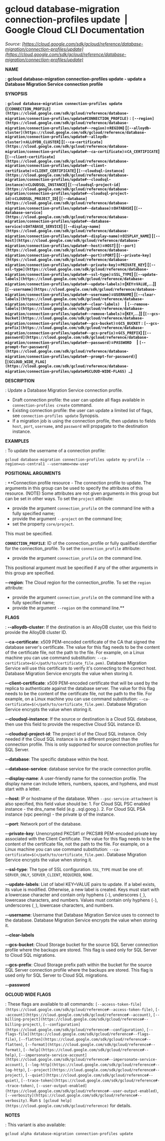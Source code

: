 # gcloud database-migration connection-profiles update  |  Google Cloud CLI Documentation

*Source: [https://cloud.google.com/sdk/gcloud/reference/database-migration/connection-profiles/update](https://cloud.google.com/sdk/gcloud/reference/database-migration/connection-profiles/update)*

**NAME**

: **gcloud database-migration connection-profiles update - update a Database Migration Service connection profile**

**SYNOPSIS**

: **`gcloud database-migration connection-profiles update` (`[CONNECTION_PROFILE](https://cloud.google.com/sdk/gcloud/reference/database-migration/connection-profiles/update#CONNECTION_PROFILE)` : `[--region](https://cloud.google.com/sdk/gcloud/reference/database-migration/connection-profiles/update#--region)`=`REGION`) [`[--alloydb-cluster](https://cloud.google.com/sdk/gcloud/reference/database-migration/connection-profiles/update#--alloydb-cluster)`=`ALLOYDB_CLUSTER`] [`[--ca-certificate](https://cloud.google.com/sdk/gcloud/reference/database-migration/connection-profiles/update#--ca-certificate)`=`CA_CERTIFICATE`] [`[--client-certificate](https://cloud.google.com/sdk/gcloud/reference/database-migration/connection-profiles/update#--client-certificate)`=`CLIENT_CERTIFICATE`] [`[--cloudsql-instance](https://cloud.google.com/sdk/gcloud/reference/database-migration/connection-profiles/update#--cloudsql-instance)`=`CLOUDSQL_INSTANCE`] [`[--cloudsql-project-id](https://cloud.google.com/sdk/gcloud/reference/database-migration/connection-profiles/update#--cloudsql-project-id)`=`CLOUDSQL_PROJECT_ID`] [`[--database](https://cloud.google.com/sdk/gcloud/reference/database-migration/connection-profiles/update#--database)`=`DATABASE`] [`[--database-service](https://cloud.google.com/sdk/gcloud/reference/database-migration/connection-profiles/update#--database-service)`=`DATABASE_SERVICE`] [`[--display-name](https://cloud.google.com/sdk/gcloud/reference/database-migration/connection-profiles/update#--display-name)`=`DISPLAY_NAME`] [`[--host](https://cloud.google.com/sdk/gcloud/reference/database-migration/connection-profiles/update#--host)`=`HOST`] [`[--port](https://cloud.google.com/sdk/gcloud/reference/database-migration/connection-profiles/update#--port)`=`PORT`] [`[--private-key](https://cloud.google.com/sdk/gcloud/reference/database-migration/connection-profiles/update#--private-key)`=`PRIVATE_KEY`] [`[--ssl-type](https://cloud.google.com/sdk/gcloud/reference/database-migration/connection-profiles/update#--ssl-type)`=`SSL_TYPE`] [`[--update-labels](https://cloud.google.com/sdk/gcloud/reference/database-migration/connection-profiles/update#--update-labels)`=[`KEY`=`VALUE`,…]] [`[--username](https://cloud.google.com/sdk/gcloud/reference/database-migration/connection-profiles/update#--username)`=`USERNAME`] [`[--clear-labels](https://cloud.google.com/sdk/gcloud/reference/database-migration/connection-profiles/update#--clear-labels)`     | `[--remove-labels](https://cloud.google.com/sdk/gcloud/reference/database-migration/connection-profiles/update#--remove-labels)`=[`KEY`,…]] [`[--gcs-bucket](https://cloud.google.com/sdk/gcloud/reference/database-migration/connection-profiles/update#--gcs-bucket)`=`GCS_BUCKET` : `[--gcs-prefix](https://cloud.google.com/sdk/gcloud/reference/database-migration/connection-profiles/update#--gcs-prefix)`=`GCS_PREFIX`] [`[--password](https://cloud.google.com/sdk/gcloud/reference/database-migration/connection-profiles/update#--password)`=`PASSWORD`     | `[--prompt-for-password](https://cloud.google.com/sdk/gcloud/reference/database-migration/connection-profiles/update#--prompt-for-password)`] [`[GCLOUD_WIDE_FLAG](https://cloud.google.com/sdk/gcloud/reference/database-migration/connection-profiles/update#GCLOUD-WIDE-FLAGS) …`]**

**DESCRIPTION**

: Update a Database Migration Service connection profile.

- Draft connection profile: the user can update all flags available in
`connection-profiles create` command.
- Existing connection profile: the user can update a limited list of flags, see
`connection-profiles update` Synopsis.
- If a migration job is using the connection profile, then updates to fields
`host`, `port`, `username`, and
`password` will propagate to the destination instance.

**EXAMPLES**

: To update the username of a connection profile:

```
gcloud database-migration connection-profiles update my-profile --region=us-central1 --username=new-user
```

**POSITIONAL ARGUMENTS**

: **Connection profile resource - The connection profile to update. The arguments in
this group can be used to specify the attributes of this resource. (NOTE) Some
attributes are not given arguments in this group but can be set in other ways.
To set the `project` attribute:

- provide the argument `connection_profile` on the command line with a
fully specified name;
- provide the argument `--project` on the command line;
- set the property `core/project`.

This must be specified.

**`CONNECTION_PROFILE`**:
ID of the connection_profile or fully qualified identifier for the
connection_profile.
To set the `connection_profile` attribute:

- provide the argument `connection_profile` on the command line.

This positional argument must be specified if any of the other arguments in this
group are specified.

**--region**:
The Cloud region for the connection_profile.
To set the `region` attribute:

- provide the argument `connection_profile` on the command line with a
fully specified name;
- provide the argument `--region` on the command line.**

**FLAGS**

: **--alloydb-cluster**:
If the destination is an AlloyDB cluster, use this field to provide the AlloyDB
cluster ID.

**--ca-certificate**:
x509 PEM-encoded certificate of the CA that signed the database server's
certificate. The value for this flag needs to be the content of the certificate
file, not the path to the file. For example, on a Linux machine you can use
command substitution:
<code>--ca-certificate=$(</path/to/certificate_file.pem)</code>.
Database Migration Service will use this certificate to verify it's connecting
to the correct host. Database Migration Service encrypts the value when storing
it.

**--client-certificate**:
x509 PEM-encoded certificate that will be used by the replica to authenticate
against the database server. The value for this flag needs to be the content of
the certificate file, not the path to the file. For example, on a Linux machine
you can use command substitution:
<code>--ca-certificate=$(</path/to/certificate_file.pem)</code>.
Database Migration Service encrypts the value when storing it.

**--cloudsql-instance**:
If the source or destination is a Cloud SQL database, then use this field to
provide the respective Cloud SQL instance ID.

**--cloudsql-project-id**:
The project id of the Cloud SQL instance. Only needed if the Cloud SQL instance
is in a different project than the connection profile. This is only supported
for source connection profiles for SQL Server.

**--database**:
The specific database within the host.

**--database-service**:
database service for the oracle connection profile.

**--display-name**:
A user-friendly name for the connection profile. The display name can include
letters, numbers, spaces, and hyphens, and must start with a letter.

**--host**:
IP or hostname of the database. When `--psc-service-attachment` is
also specified, this field value should be: 1. For Cloud SQL PSC enabled
instance - the dns_name field (e.g <uid>.<region>.sql.goog.). 2. For
Cloud SQL PSA instance (vpc peering) - the private ip of the instance.

**--port**:
Network port of the database.

**--private-key**:
Unencrypted PKCS#1 or PKCS#8 PEM-encoded private key associated with the Client
Certificate. The value for this flag needs to be the content of the certificate
file, not the path to the file. For example, on a Linux machine you can use
command substitution:
<code>--ca-certificate=$(</path/to/certificate_file.pem)</code>.
Database Migration Service encrypts the value when storing it.

**--ssl-type**:
The type of SSL configuration. `SSL_TYPE` must be one of:
`SERVER_ONLY`, `SERVER_CLIENT`, `REQUIRED`,
`NONE`.

**--update-labels**:
List of label KEY=VALUE pairs to update. If a label exists, its value is
modified. Otherwise, a new label is created.
Keys must start with a lowercase character and contain only hyphens
(`-`), underscores (`_`), lowercase characters, and
numbers. Values must contain only hyphens (`-`), underscores
(`_`), lowercase characters, and numbers.

**--username**:
Username that Database Migration Service uses to connect to the database.
Database Migration Service encrypts the value when storing it.

**--clear-labels**

**--gcs-bucket**:
Cloud Storage bucket for the source SQL Server connection profile where the
backups are stored. This flag is used only for SQL Server to Cloud SQL
migrations.

**--gcs-prefix**:
Cloud Storage prefix path within the bucket for the source SQL Server connection
profile where the backups are stored. This flag is used only for SQL Server to
Cloud SQL migrations.

**--password**

**GCLOUD WIDE FLAGS**

: These flags are available to all commands: `[--access-token-file](https://cloud.google.com/sdk/gcloud/reference#--access-token-file)`,
`[--account](https://cloud.google.com/sdk/gcloud/reference#--account)`, `[--billing-project](https://cloud.google.com/sdk/gcloud/reference#--billing-project)`,
`[--configuration](https://cloud.google.com/sdk/gcloud/reference#--configuration)`,
`[--flags-file](https://cloud.google.com/sdk/gcloud/reference#--flags-file)`,
`[--flatten](https://cloud.google.com/sdk/gcloud/reference#--flatten)`, `[--format](https://cloud.google.com/sdk/gcloud/reference#--format)`, `[--help](https://cloud.google.com/sdk/gcloud/reference#--help)`, `[--impersonate-service-account](https://cloud.google.com/sdk/gcloud/reference#--impersonate-service-account)`,
`[--log-http](https://cloud.google.com/sdk/gcloud/reference#--log-http)`,
`[--project](https://cloud.google.com/sdk/gcloud/reference#--project)`, `[--quiet](https://cloud.google.com/sdk/gcloud/reference#--quiet)`, `[--trace-token](https://cloud.google.com/sdk/gcloud/reference#--trace-token)`, `[--user-output-enabled](https://cloud.google.com/sdk/gcloud/reference#--user-output-enabled)`,
`[--verbosity](https://cloud.google.com/sdk/gcloud/reference#--verbosity)`.
Run `$ [gcloud help](https://cloud.google.com/sdk/gcloud/reference)` for details.

**NOTES**

: This variant is also available:

```
gcloud alpha database-migration connection-profiles update
```